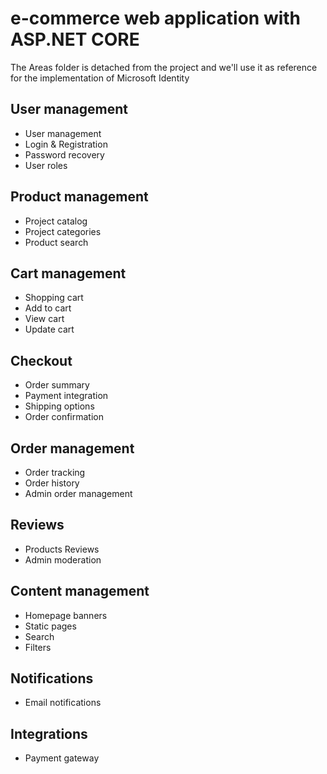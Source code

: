 # e-commerce web application with ASP.NET CORE

The Areas folder is detached from the project and we'll use it as reference for the implementation of Microsoft Identity 

## User management
<ul>
  <li>User management</li>
  <li>Login & Registration</li>
  <li>Password recovery</li>
  <li>User roles</li>
</ul>

## Product management
<ul>
  <li>Project catalog</li>
  <li>Project categories</li>
  <li>Product search</li>
</ul>

## Cart management
<ul>
  <li>Shopping cart</li>
  <li>Add to cart</li>
  <li>View cart</li>
  <li>Update cart</li>
</ul>

## Checkout
<ul>
  <li>Order summary</li>
  <li>Payment integration</li>
  <li>Shipping options</li>
  <li>Order confirmation</li>
</ul>

## Order management
<ul>
  <li>Order tracking</li>
  <li>Order history</li>
  <li>Admin order management</li>
</ul>

## Reviews
<ul>
  <li>Products Reviews</li>
  <li>Admin moderation</li>
</ul>

## Content management
<ul>
  <li>Homepage banners</li>
  <li>Static pages</li>
  <li>Search</li>
  <li>Filters</li>
</ul>

## Notifications
<ul>
  <li>Email notifications</li>
</ul>

## Integrations
<ul>
  <li>Payment gateway</li>
</ul>


